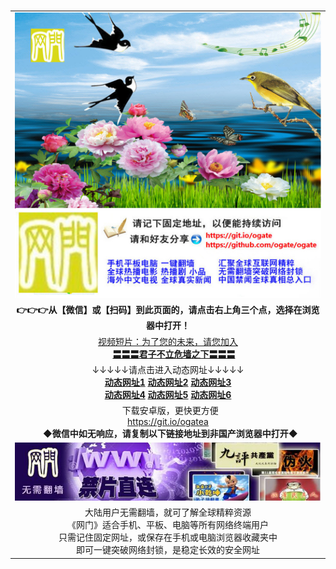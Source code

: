 <table>
  <tr>
    <td align=center><img src="https://github.com/gyhhx/image/blob/master/gy1.jpg" /></td>
  </tr>
   <tr>
  <td align=center><b>👉👉👉从【微信】或【扫码】到此页面的，请点击右上角三个点，选择在浏览器中打开！<b/>
  </tr>
   <tr>
  <td align=center>
  <a href="https://s3.ap-northeast-2.amazonaws.com/ogates/oGate.htm?c816846_2_1&from=gy">视频短片：为了您的未来，请您加入</a><br/>
      <a href="https://gyqxb.azureedge.net/ogST.aspx?from=gy"><b>〓〓〓君子不立危墙之下〓〓〓<br/></a>
      </td>
  </tr>
    <tr>
    <td align=center>↓↓↓↓↓请点击进入动态网址↓↓↓↓↓<br/>
      <b><a href="https://cdn.rawgit.com/ogate/up/master/oGates.htm?from=gygit">动态网址1</a>
      <b><a href="https://s3.eu-west-2.amazonaws.com/ogatel/oGate.htm?from=gygit">动态网址2</a>
      <b><a href="https://s3.eu-central-1.amazonaws.com/ogatef/oGate.htm?from=gygit">动态网址3</a><br/>
      <b><a href="https://s3-ap-southeast-2.amazonaws.com/ogatey/oGate.htm?from=gygit">动态网址4</a>
     <b> <a href="https://s3.ap-northeast-2.amazonaws.com/ogates/oGate.htm?from=gygit">动态网址5</a>
     <b> <a href="https://s3.ap-south-1.amazonaws.com/ogatem/oGate.htm?from=gygit">动态网址6</a><br/>
    </td>
  </tr>
  <tr>
    <td align=center>
      下载安卓版，更快更方便  <br/> 
      <a href="https://raw.githubusercontent.com/ogate/up/master/ogate.apk">https://git.io/ogatea</a><br/>
    <b/>◆微信中如无响应，请复制以下链接地址到非国产浏览器中打开◆<br/>
    </td>
  </tr>
  <tr>
    <td align=center><img src="https://github.com/gyhhx/image/blob/master/ogate-c.JPG" /></td>
  </tr>
  <tr>
    <td align=center>
大陆用户无需翻墙，就可了解全球精粹资源<br/>
《网门》适合手机、平板、电脑等所有网络终端用户<br/>
只需记住固定网址，或保存在手机或电脑浏览器收藏夹中<br/>
即可一键突破网络封锁，是稳定长效的安全网址<br/>
</td>
  </tr>
</table>    
